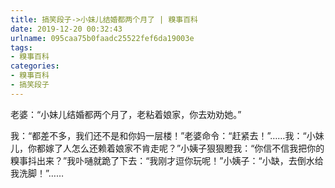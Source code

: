 ```yaml
---
title: 搞笑段子->小妹儿结婚都两个月了 | 糗事百科
date: 2019-12-20 00:32:43
urlname: 095caa75b0faadc25522fef6da19003e
tags: 
- 糗事百科
categories:
- 糗事百科
- 搞笑段子
---
```

老婆：“小妹儿结婚都两个月了，老粘着娘家，你去劝劝她。”

我：“都差不多，我们还不是和你妈一层楼！”老婆命令：“赶紧去！”……我：“小妹儿，你都嫁了人怎么还赖着娘家不肯走呢？”小姨子狠狠瞪我：“你信不信我把你的糗事抖出来？”我卟嗵就跪了下去：“我刚才逗你玩呢！”小姨子：“小缺，去倒水给我洗脚！”……


